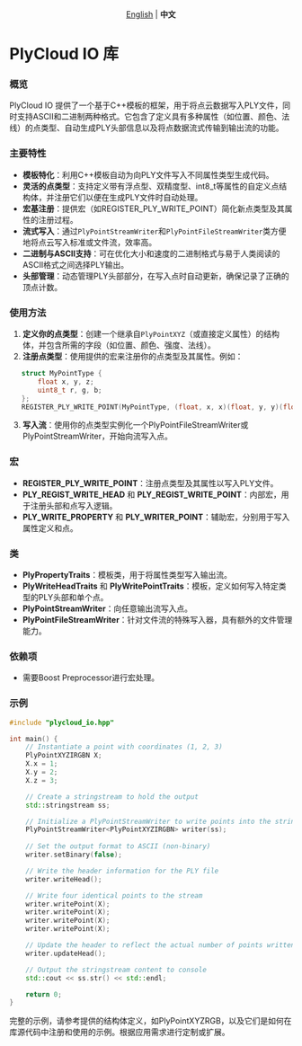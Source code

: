 
<div align="center">
  <a href="./README.md">English</a> | <b>中文</b>
</div>

# PlyCloud IO 库

### 概览

PlyCloud IO 提供了一个基于C++模板的框架，用于将点云数据写入PLY文件，同时支持ASCII和二进制两种格式。它包含了定义具有多种属性（如位置、颜色、法线）的点类型、自动生成PLY头部信息以及将点数据流式传输到输出流的功能。

### 主要特性

- **模板特化**：利用C++模板自动为向PLY文件写入不同属性类型生成代码。
- **灵活的点类型**：支持定义带有浮点型、双精度型、int8_t等属性的自定义点结构体，并注册它们以便在生成PLY文件时自动处理。
- **宏基注册**：提供宏（如REGISTER_PLY_WRITE_POINT）简化新点类型及其属性的注册过程。
- **流式写入**：通过`PlyPointStreamWriter`和`PlyPointFileStreamWriter`类方便地将点云写入标准或文件流，效率高。
- **二进制与ASCII支持**：可在优化大小和速度的二进制格式与易于人类阅读的ASCII格式之间选择PLY输出。
- **头部管理**：动态管理PLY头部部分，在写入点时自动更新，确保记录了正确的顶点计数。

### 使用方法

1. **定义你的点类型**：创建一个继承自`PlyPointXYZ`（或直接定义属性）的结构体，并包含所需的字段（如位置、颜色、强度、法线）。
2. **注册点类型**：使用提供的宏来注册你的点类型及其属性。例如：
```cpp
   struct MyPointType {
       float x, y, z;
       uint8_t r, g, b;
   };
   REGISTER_PLY_WRITE_POINT(MyPointType, (float, x, x)(float, y, y)(float, z, z)(uint8_t, r, r)(uint8_t, g, g)(uint8_t, b, b))
```
3. **写入流**：使用你的点类型实例化一个PlyPointFileStreamWriter或PlyPointStreamWriter，开始向流写入点。
### 宏
- **REGISTER_PLY_WRITE_POINT**：注册点类型及其属性以写入PLY文件。
- **PLY_REGIST_WRITE_HEAD** 和 **PLY_REGIST_WRITE_POINT**：内部宏，用于注册头部和点写入逻辑。
- **PLY_WRITE_PROPERTY** 和 **PLY_WRITER_POINT**：辅助宏，分别用于写入属性定义和点。

### 类
- **PlyPropertyTraits**：模板类，用于将属性类型写入输出流。
- **PlyWriteHeadTraits** 和 **PlyWritePointTraits**：模板，定义如何写入特定类型的PLY头部和单个点。
- **PlyPointStreamWriter**：向任意输出流写入点。
- **PlyPointFileStreamWriter**：针对文件流的特殊写入器，具有额外的文件管理能力。

### 依赖项

- 需要Boost Preprocessor进行宏处理。





### 示例

```cpp
#include "plycloud_io.hpp"

int main() {
    // Instantiate a point with coordinates (1, 2, 3)
    PlyPointXYZIRGBN X;
    X.x = 1;
    X.y = 2;
    X.z = 3;

    // Create a stringstream to hold the output
    std::stringstream ss;

    // Initialize a PlyPointStreamWriter to write points into the stringstream
    PlyPointStreamWriter<PlyPointXYZIRGBN> writer(ss);
    
    // Set the output format to ASCII (non-binary)
    writer.setBinary(false);

    // Write the header information for the PLY file
    writer.writeHead();

    // Write four identical points to the stream
    writer.writePoint(X);
    writer.writePoint(X);
    writer.writePoint(X);
    writer.writePoint(X);

    // Update the header to reflect the actual number of points written
    writer.updateHead();

    // Output the stringstream content to console
    std::cout << ss.str() << std::endl;

    return 0;
}
```
完整的示例，请参考提供的结构体定义，如PlyPointXYZRGB，以及它们是如何在库源代码中注册和使用的示例。根据应用需求进行定制或扩展。